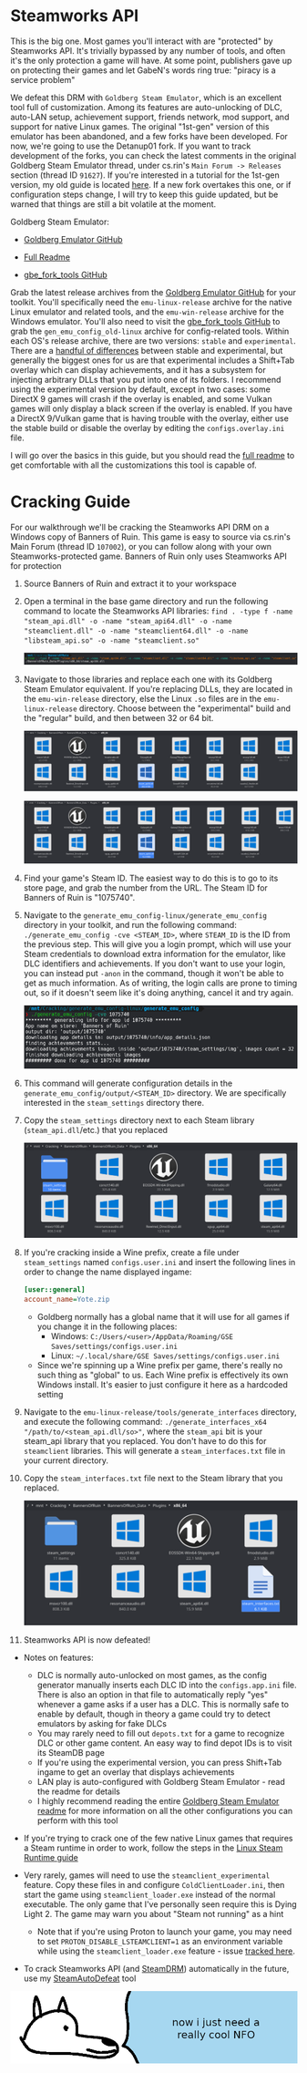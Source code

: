 # **Steamworks API**

This is the big one. Most games you'll interact with are "protected" by Steamworks API. It's trivially bypassed by any number of tools, and often it's the only protection a game will have. At some point, publishers gave up on protecting their games and let GabeN's words ring true: "piracy is a service problem"

We defeat this DRM with `Goldberg Steam Emulator`, which is an excellent tool full of customization. Among its features are auto-unlocking of DLC, auto-LAN setup, achievement support, friends network, mod support, and support for native Linux games. The original "1st-gen" version of this emulator has been abandoned, and a few forks have been developed. For now, we're going to use the Detanup01 fork. If you want to track development of the forks, you can check the latest comments in the original Goldberg Steam Emulator thread, under cs.rin's `Main Forum -> Releases` section (thread ID `91627`). If you're interested in a tutorial for the 1st-gen version, my old guide is located [here](defeating_steamworks_1stgen.md). If a new fork overtakes this one, or if configuration steps change, I will try to keep this guide updated, but be warned that things are still a bit volatile at the moment.

Goldberg Steam Emulator:

  - [Goldberg Emulator GitHub](https://github.com/Detanup01/gbe_fork)

  - [Full Readme](https://github.com/Detanup01/gbe_fork/blob/dev/post_build/README.release.md)

  - [gbe_fork_tools GitHub](https://github.com/Detanup01/gbe_fork_tools)

Grab the latest release archives from the [Goldberg Emulator GitHub](https://github.com/Detanup01/gbe_fork/releases/latest) for your toolkit. You'll specifically need the `emu-linux-release` archive for the native Linux emulator and related tools, and the `emu-win-release` archive for the Windows emulator. You'll also need to visit the [gbe_fork_tools GitHub](https://github.com/Detanup01/gbe_fork_tools/releases/latest) to grab the `gen_emu_config_old-linux` archive for config-related tools. Within each OS's release archive, there are two versions: `stable` and `experimental`. There are a [handful of differences](https://github.com/Detanup01/gbe_fork/blob/dev/post_build/README.experimental.md) between stable and experimental, but generally the biggest ones for us are that experimental includes a Shift+Tab overlay which can display achievements, and it has a subsystem for injecting arbitrary DLLs that you put into one of its folders. I recommend using the experimental version by default, except in two cases: some DirectX 9 games will crash if the overlay is enabled, and some Vulkan games will only display a black screen if the overlay is enabled. If you have a DirectX 9/Vulkan game that is having trouble with the overlay, either use the stable build or disable the overlay by editing the `configs.overlay.ini` file.

I will go over the basics in this guide, but you should read the [full readme](https://github.com/Detanup01/gbe_fork/blob/dev/post_build/README.release.md) to get comfortable with all the customizations this tool is capable of.

# Cracking Guide

For our walkthrough we'll be cracking the Steamworks API DRM on a Windows copy of Banners of Ruin. This game is easy to source via cs.rin's Main Forum (thread ID `107002`), or you can follow along with your own Steamworks-protected game. Banners of Ruin only uses Steamworks API for protection

1. Source Banners of Ruin and extract it to your workspace

2. Open a terminal in the base game directory and run the following command to locate the Steamworks API libraries: `find . -type f -name "steam_api.dll" -o -name "steam_api64.dll" -o -name "steamclient.dll" -o -name "steamclient64.dll" -o -name "libsteam_api.so" -o -name "steamclient.so"`

    ![BOR Search](images/BOR-Search.png "Steam library search results")

3. Navigate to those libraries and replace each one with its Goldberg Steam Emulator equivalent. If you're replacing DLLs, they are located in the `emu-win-release` directory, else the Linux `.so` files are in the `emu-linux-release` directory. Choose between the "experimental" build and the "regular" build, and then between 32 or 64 bit.

    ![BOR Old DLLs](images/BOR-OldDLLs.png "Steam old DLLS")

    ![BOR New DLLs](images/BOR-NewDLLs.png "Steam new DLLS")

4. Find your game's Steam ID. The easiest way to do this is to go to its store page, and grab the number from the URL. The Steam ID for Banners of Ruin is "1075740".

5. Navigate to the `generate_emu_config-linux/generate_emu_config` directory in your toolkit, and run the following command: `./generate_emu_config -cve <STEAM_ID>`, where `STEAM_ID` is the ID from the previous step. This will give you a login prompt, which will use your Steam credentials to download extra information for the emulator, like DLC identifiers and achievements. If you don't want to use your login, you can instead put `-anon` in the command, though it won't be able to get as much information. As of writing, the login calls are prone to timing out, so if it doesn't seem like it's doing anything, cancel it and try again.

    ![BOR Config Generation](images/BOR-Config-Gen.png "BOR config generation")

6. This command will generate configuration details in the `generate_emu_config/output/<STEAM_ID>` directory. We are specifically interested in the `steam_settings` directory there.

7. Copy the `steam_settings` directory next to each Steam library (`steam_api.dll`/etc.) that you replaced

    ![BOR Copying the Config Directory](images/BOR-Copy-Config.png "BOR copying the config directory")

8. If you're cracking inside a Wine prefix, create a file under `steam_settings` named `configs.user.ini` and insert the following lines in order to change the name displayed ingame:
    ```ini
    [user::general]
    account_name=Yote.zip
    ```
    - Goldberg normally has a global name that it will use for all games if you change it in the following places:
      - Windows: `C:/Users/<user>/AppData/Roaming/GSE Saves/settings/configs.user.ini`
      - Linux: `~/.local/share/GSE Saves/settings/configs.user.ini`
    - Since we're spinning up a Wine prefix per game, there's really no such thing as "global" to us. Each Wine prefix is effectively its own Windows install. It's easier to just configure it here as a hardcoded setting

9. Navigate to the `emu-linux-release/tools/generate_interfaces` directory, and execute the following command: `./generate_interfaces_x64 "/path/to/<steam_api.dll/so>"`, where the `steam_api` bit is your steam_api library that you replaced. You don't have to do this for `steamclient` libraries. This will generate a `steam_interfaces.txt` file in your current directory.

10. Copy the `steam_interfaces.txt` file next to the Steam library that you replaced.

    ![BOR Copying the Interfaces file](images/BOR-Copy-Interfaces.png "BOR Copying the interfaces file")

11. Steamworks API is now defeated!

- Notes on features:
    - DLC is normally auto-unlocked on most games, as the config generator manually inserts each DLC ID into the `configs.app.ini` file. There is also an option in that file to automatically reply "yes" whenever a game asks if a user has a DLC. This is normally safe to enable by default, though in theory a game could try to detect emulators by asking for fake DLCs
    - You may rarely need to fill out `depots.txt` for a game to recognize DLC or other game content. An easy way to find depot IDs is to visit its SteamDB page
    - If you're using the experimental version, you can press Shift+Tab ingame to get an overlay that displays achievements
    - LAN play is auto-configured with Goldberg Steam Emulator - read the readme for details
    - I highly recommend reading the entire [Goldberg Steam Emulator readme](https://github.com/Detanup01/gbe_fork/blob/dev/post_build/README.release.md) for more information on all the other configurations you can perform with this tool

- If you're trying to crack one of the few native Linux games that requires a Steam runtime in order to work, follow the steps in the [Linux Steam Runtime guide](../../Tools/Linux-Steam-Runtime/configuring_linux_steam_runtime.md)

- Very rarely, games will need to use the `steamclient_experimental` feature. Copy these files in and configure `ColdClientLoader.ini`, then start the game using `steamclient_loader.exe` instead of the normal executable. The only game that I've personally seen require this is Dying Light 2. The game may warn you about "Steam not running" as a hint
  - Note that if you're using Proton to launch your game, you may need to set `PROTON_DISABLE_LSTEAMCLIENT=1` as an environment variable while using the `steamclient_loader.exe` feature - issue [tracked here](https://github.com/Detanup01/gbe_fork/issues/209).

- To crack Steamworks API (and [SteamDRM](../SteamDRM-Windows/defeating_steamdrm_windows.md)) automatically in the future, use my [SteamAutoDefeat](../../Tools/SteamAutoDefeat/steamautodefeat.md) tool

![wise yote has stars in his eyes](images/coolNFO.png "wise yote has stars in his eyes")
